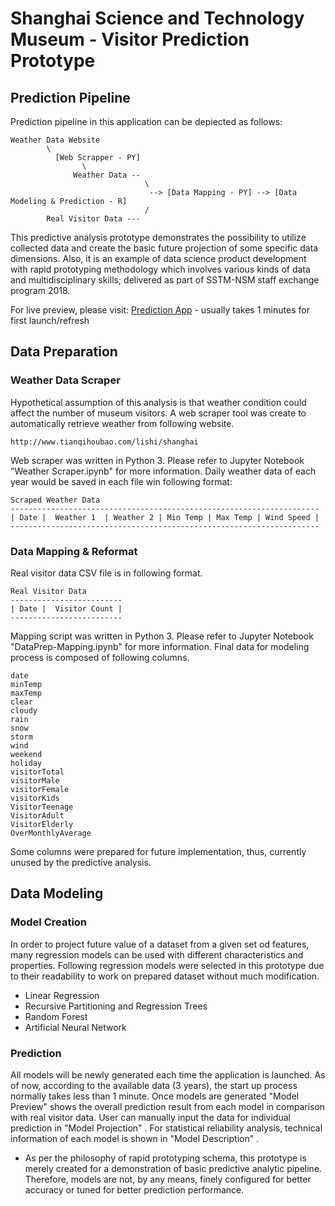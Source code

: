 # Shanghai Science and Technology Museum - Visitor Prediction Prototype

## Prediction Pipeline
Prediction pipeline in this application can be depiected as follows:

```
Weather Data Website 
        \
          [Web Scrapper - PY] 
                \
              Weather Data --
                              \
                               --> [Data Mapping - PY] --> [Data Modeling & Prediction - R]
                              /
        Real Visitor Data ---
```
                 
This predictive analysis prototype demonstrates the possibility to utilize collected data and create the basic future projection of some specific data dimensions. Also, it is an example of data science product development with rapid prototyping methodology which involves various kinds of data and multidisciplinary skills; delivered as part of SSTM-NSM staff exchange program 2018.

For live preview, please visit: [Prediction App](https://wachiraphc.shinyapps.io/SSTM2018-VisitorProjection/) - usually takes 1 minutes for first launch/refresh

## Data Preparation
### Weather Data Scraper

Hypothetical assumption of this analysis is that weather condition could affect the number of museum visitors. A web scraper tool was create to automatically retrieve weather from following website.
```
http://www.tianqihoubao.com/lishi/shanghai
```
Web scraper was written in Python 3. Please refer to Jupyter Notebook "Weather Scraper.ipynb" for more information. Daily weather data of each year would be saved in each file win following format:

```
Scraped Weather Data
---------------------------------------------------------------------
| Date |  Weather 1  | Weather 2 | Min Temp | Max Temp | Wind Speed |
---------------------------------------------------------------------
```

### Data Mapping & Reformat
Real visitor data CSV file is in following format.
```
Real Visitor Data
-------------------------
| Date |  Visitor Count |
-------------------------
```

Mapping script was written in Python 3. Please refer to Jupyter Notebook "DataPrep-Mapping.ipynb" for more information. Final data for modeling process is composed of following columns.
```
date
minTemp
maxTemp 
clear
cloudy
rain
snow
storm
wind 
weekend
holiday
visitorTotal
visitorMale 
visitorFemale
visitorKids
VisitorTeenage
VisitorAdult
VisitorElderly
OverMonthlyAverage
```
Some columns were prepared for future implementation, thus, currently unused by the predictive analysis.

## Data Modeling
### Model Creation

In order to project future value of a dataset from a given set od features, many regression models can be used with different characteristics and properties. Following regression models were selected in this prototype due to their readability to work on prepared dataset without much modification.

* Linear Regression
* Recursive Partitioning and Regression Trees
* Random Forest
* Artificial Neural Network

### Prediction

All models will be newly generated each time the application is launched. As of now, according to the available data (3 years), the start up process normally takes less than 1 minute. Once models are generated "Model Preview" shows the overall prediction result from each model in comparison with real visitor data. User can manually input the data for individual prediction in "Model Projection" . For statistical reliability analysis, technical information of each model is shown in "Model Description" .

* As per the philosophy of rapid prototyping schema, this prototype is merely created for a demonstration of basic predictive analytic pipeline. Therefore, models are not, by any means, finely configured for better accuracy or tuned for better prediction performance.

